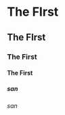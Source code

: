<H1>The FIrst</H1>
<H2>The FIrst</H2>
<H3> The First </h3>
<H4> The First </h4>
<h5> san </h5>
<h6> san </h6>
